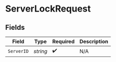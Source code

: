 # ServerLockRequest


## Fields

| Field              | Type               | Required           | Description        |
| ------------------ | ------------------ | ------------------ | ------------------ |
| `ServerID`         | *string*           | :heavy_check_mark: | N/A                |